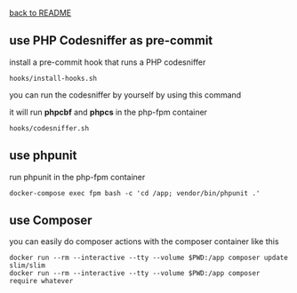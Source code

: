 [back to README](../README.md)

## use PHP Codesniffer as pre-commit

install a pre-commit hook that runs a PHP codesniffer
```
hooks/install-hooks.sh
```

you can run the codesniffer by yourself by using this command

it will run  **phpcbf** and **phpcs** in the php-fpm container
```
hooks/codesniffer.sh
```


## use phpunit
run phpunit in the php-fpm container
```
docker-compose exec fpm bash -c 'cd /app; vendor/bin/phpunit .'
```

## use Composer
you can easily do composer actions with the composer container like this
```
docker run --rm --interactive --tty --volume $PWD:/app composer update slim/slim
docker run --rm --interactive --tty --volume $PWD:/app composer require whatever
```
